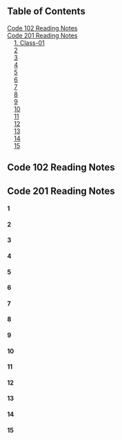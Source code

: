 ## Table of Contents  
[Code 102 Reading Notes](#code-102-reading-notes)  
<a name="102"/>
[Code 201 Reading Notes](#code-201-reading-notes)  
<a name="201"/>
&nbsp;&nbsp;&nbsp;&nbsp;[1. Class-01](#1)  
<a name="/class-01"/>
&nbsp;&nbsp;&nbsp;&nbsp;[2](#2)  
<a name="2"/>
&nbsp;&nbsp;&nbsp;&nbsp;[3](#3)  
<a name="3"/>
&nbsp;&nbsp;&nbsp;&nbsp;[4](#4)  
<a name="4"/>
&nbsp;&nbsp;&nbsp;&nbsp;[5](#5)  
<a name="5"/>
&nbsp;&nbsp;&nbsp;&nbsp;[6](#6)  
<a name="6"/>
&nbsp;&nbsp;&nbsp;&nbsp;[7](#7)  
<a name="7"/>
&nbsp;&nbsp;&nbsp;&nbsp;[8](#8)  
<a name="8"/>
&nbsp;&nbsp;&nbsp;&nbsp;[9](#9)  
<a name="9"/>
&nbsp;&nbsp;&nbsp;&nbsp;[10](#10)  
<a name="10"/>
&nbsp;&nbsp;&nbsp;&nbsp;[11](#11)  
<a name="11"/>
&nbsp;&nbsp;&nbsp;&nbsp;[12](#12)  
<a name="12"/>
&nbsp;&nbsp;&nbsp;&nbsp;[13](#13)  
<a name="13"/>
&nbsp;&nbsp;&nbsp;&nbsp;[14](#14)  
<a name="14"/>
&nbsp;&nbsp;&nbsp;&nbsp;[15](#15)  
<a name="15"/>
## Code 102 Reading Notes
## Code 201 Reading Notes
#### 1
#### 2
#### 3
#### 4
#### 5
#### 6
#### 7
#### 8
#### 9
#### 10
#### 11
#### 12
#### 13
#### 14
#### 15
